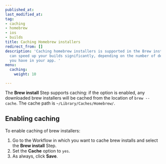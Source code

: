```yaml
---
published_at:
last_modified_at:
tag:
- caching
- homebrew
- ios
- builds
title: Caching Homebrew installers
redirect_from: []
description: 'Caching homebrew installers is supported in the Brew install Step. It
  can speed up your builds significantly, depending on the number of dependencies
  you have in your app. '
menu:
  caching:
    weight: 10

---
```

The **Brew install** Step supports caching: if the option is enabled, any downloaded brew installers will be cached from the location of `brew --cache`. The cache path is `~/Library/Caches/Homebrew/`.

## Enabling caching

To enable caching of brew installers:

1. Go to the Workflow in which you want to cache brew installs and select the **Brew install** Step.
2. Set the **Cache** option to `yes`.
3. As always, click **Save**.